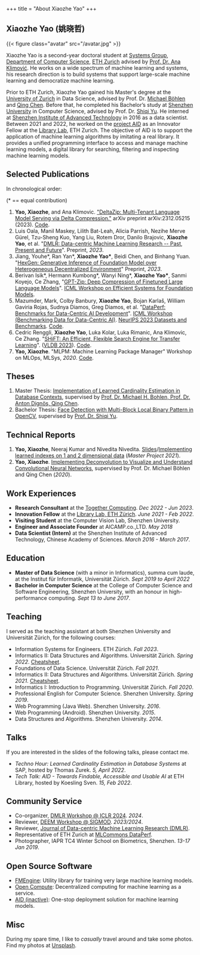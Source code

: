 +++
title = "About Xiaozhe Yao"
+++

## Xiaozhe Yao (姚晓哲)

{{< figure class="avatar" src="/avatar.jpg" >}}

Xiaozhe Yao is a second-year doctoral student at [Systems Group](https://systems.ethz.ch/), [Department of Computer Science](https://inf.ethz.ch/), [ETH Zurich](https://ethz.ch) advised by [Prof. Dr. Ana Klimović](https://anakli.inf.ethz.ch/). He works on a wide spectrum of machine learning and systems, his research direction is to build systems that support large-scale machine learning and democratize machine learning.

Prior to ETH Zurich, Xiaozhe Yao gained his Master's degree at the [University of Zurich](https://uzh.ch) in Data Science, advised by Prof. Dr. [Michael Böhlen](https://www.ifi.uzh.ch/en/dbtg/Staff/Boehlen.html) and [Qing Chen](https://qingchen3.github.io/). Before that, he completed his Bachelor’s study at [Shenzhen University](https://szu.edu.cn) in Computer Science, advised by Prof. Dr. [Shiqi Yu](http://yushiqi.cn/). He interned at [Shenzhen Institute of Advanced Technology](https://siat.ac.cn) in 2016 as a data scientist. Between 2021 and 2022, he worked on the [project AID](https://aid.autoai.org) as an Innovator Fellow at the [Library Lab](https://www.librarylab.ethz.ch/), ETH Zurich. The objective of AID is to support the application of machine learning algorithms by imitating a real library. It provides a unified programming interface to access and manage machine learning models, a digital library for searching, filtering and inspecting machine learning models.

## Selected Publications

In chronological order:

(* == equal contribution)
1. **Yao, Xiaozhe**, and Ana Klimovic. ["DeltaZip: Multi-Tenant Language Model Serving via Delta Compression."](https://arxiv.org/abs/2312.05215) arXiv preprint arXiv:2312.05215 (2023). [Code](https://github.com/eth-easl/deltazip).
2. Luis Oala, Manil Maskey, Lilith Bat-Leah, Alicia Parrish, Nezihe Merve Gürel, Tzu-Sheng Kuo, Yang Liu, Rotem Dror, Danilo Brajovic, **Xiaozhe Yao**, et al. "[DMLR: Data-centric Machine Learning Research -- Past, Present and Future](https://arxiv.org/abs/2311.13028)". Preprint, *2023*.
3. Jiang, Youhe\*, Ran Yan\*, **Xiaozhe Yao\***, Beidi Chen, and Binhang Yuan. "[HexGen: Generative Inference of Foundation Model over Heterogeneous Decentralized Environment](https://arxiv.org/abs/2311.11514)" Preprint, *2023*.
4. Berivan Isik\*, Hermann Kumbong\*, Wanyi Ning\*, **Xiaozhe Yao\***, Sanmi Koyejo, Ce Zhang, "[GPT-Zip: Deep Compression of Finetuned Large Language Models](https://openreview.net/forum?id=hO0c2tG2xL)". [ICML Workshop on Efficient Systems for Foundation Models](https://es-fomo.com/).
5. Mazumder, Mark, Colby Banbury, **Xiaozhe Yao**, Bojan Karlaš, William Gaviria Rojas, Sudnya Diamos, Greg Diamos, et al. "[DataPerf: Benchmarks for Data-Centric AI Development](http://arxiv.org/abs/2207.10062)". [ICML Workshop (Benchmarking Data for Data-Centric AI)](https://sites.google.com/view/dataperf2022). [NeurIPS 2023 Datasets and Benchmarks](https://openreview.net/forum?id=LaFKTgrZMG&referrer=%5BAuthor%20Console%5D(%2Fgroup%3Fid%3DNeurIPS.cc%2F2023%2FTrack%2FDatasets_and_Benchmarks%2FAuthors%23your-submissions)). [Code](https://github.com/mlcommons/dataperf).
6. Cedric Renggli, **Xiaozhe Yao**, Luka Kolar, Luka Rimanic, Ana Klimovic, Ce Zhang. "[SHiFT: An Efficient, Flexible Search Engine for Transfer Learning](https://arxiv.org/abs/2204.01457)". ([VLDB 2023](https://vldb.org/2023/)). [Code](https://github.com/ds3lab/shift).
7. **Yao, Xiaozhe**. "MLPM: Machine Learning Package Manager" Workshop on MLOps, MLSys, *2020*. [Code](https://github.com/autoai-org/aid).

## Theses

1. Master Thesis: [Implementation of Learned Cardinality Estimation in Database Contexts](https://www.merlin.uzh.ch/publication/show/22306), supervised by [Prof. Dr. Michael H. Bohlen, Prof. Dr. Anton Dignös, Qing Chen](https://www.ifi.uzh.ch/en/dbtg.html).
2. Bachelor Thesis: [Face Detection with Multi-Block Local Binary Pattern in OpenCV](https://mfr.de-1.osf.io/render?url=https://osf.io/kme5n/?direct%26mode=render%26action=download%26mode=render), supervised by [Prof. Dr. Shiqi Yu](https://faculty.sustech.edu.cn/yusq/en/).

## Technical Reports

1. **Yao, Xiaozhe**, Neeraj Kumar and Nivedita Nivedita. [Slides](https://mfr.de-1.osf.io/render?url=https://osf.io/m2sj6/?direct%26mode=render%26action=download%26mode=render)/[Implementing learned indexes on 1 and 2 dimensional data](https://mfr.de-1.osf.io/render?url=https://osf.io/2cerk/?direct%26mode=render%26action=download%26mode=render) (*Master Project 2021*).
2. **Yao, Xiaozhe**. [Implementing Deconvolution to Visualize and Understand Convolutional Neural Networks](https://mfr.de-1.osf.io/render?url=https://osf.io/hbryd/?direct%26mode=render%26action=download%26mode=render), supervised by Prof. Dr. Michael Böhlen and Qing Chen (*2020*).

## Work Experiences

* **Research Consultant** at the [Together Computing](https://www.together.xyz/). *Dec 2022 - Jun 2023*.
* **Innovation Fellow** at the [Library Lab, ETH Zürich](https://librarylab.ethz.ch). *June 2021 - Feb 2022*.
* **Visiting Student** at the Computer Vision Lab, Shenzhen University.
* **Engineer and Associate Founder** at AICAMP.co.,LTD. *May 2018*
* **Data Scientist (Intern)** at the Shenzhen Institute of Advanced Technology, Chinese Academy of Sciences. *March 2016 - March 2017*.

## Education

* **Master of Data Science** (with a minor in Informatics), summa cum laude, at the Institut für Informatik, Universität Zürich. *Sept 2019 to April 2022*
* **Bachelor in Computer Science** at the College of Computer Science and Software Engineering, Shenzhen University, with an honour in high-performance computing. *Sept 13 to June 2017*.

## Teaching

I served as the teaching assistant at both Shenzhen University and Universität Zürich, for the following courses: 

* Information Systems for Engineers. ETH Zürich. *Fall 2023*.
* Informatics II: Data Structures and Algorithms. Universität Zürich. *Spring 2022*. [Cheatsheet](https://xzyaoi.github.io/uzh-info2-cheatsheet/).
* Foundations of Data Science. Universität Zürich. *Fall 2021*.
* Informatics II: Data Structures and Algorithms. Universität Zürich. *Spring 2021*. [Cheatsheet](https://xzyaoi.github.io/uzh-info2-cheatsheet/).
* Informatics I: Introduction to Programming. Universität Zürich. *Fall 2020*.
* Professional English for Computer Science. Shenzhen University. *Spring 2019*.
* Web Programming (Java Web). Shenzhen University. *2016*.
* Web Programming (Android). Shenzhen University. *2015*.
* Data Structures and Algorithms. Shenzhen University. *2014*.

## Talks

If you are interested in the slides of the following talks, please contact me.

* *Techno Hour: Learned Cardinality Estimation in Database Systems* at SAP, hosted by Thomas Zurek. *5, April 2022*.
* *Tech Talk: AID - Towards Findable, Accessible and Usable AI* at ETH Library, hosted by Koesling Sven. *15, Feb 2022*.

## Community Service

* Co-organizer, [DMLR Workshop @ ICLR 2024](https://dmlr.ai/). *2024*.
* Reviewer, [DEEM Workshop @ SIGMOD](http://deem-workshop.org/). *2023/2024*.
* Reviewer, [Journal of Data-centric Machine Learning Research (DMLR)](https://data.mlr.press/).
* Representative of ETH Zurich at [MLCommons DataPerf](https://dataperf.org).
* Photographer, IAPR TC4 Winter School on Biometrics, Shenzhen. *13-17 Jan 2019*.

## Open Source Software

* [FMEngine](https://github.com/eth-easl/fmengine): Utility library for training very large machine learning models.
* [Open Compute](https://github.com/autoai-org/OpenComputeFramework): Decentralized computing for machine learning as a service.
* [AID (inactive)](https://github.com/autoai-org/aid): One-stop deployment solution for machine learning models.

## Misc

During my spare time, I like to *casually* travel around and take some photos. Find my photos at [Unsplash](https://unsplash.com/collections/PEHOFCF6ip8/landscapes).
